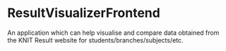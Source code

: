 # ResultVisualizerFrontend
An application which can help visualise and compare data obtained from the KNIT Result website for students/branches/subjects/etc.
